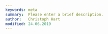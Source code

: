 ```yaml
---
keywords: meta
summary:  Please enter a brief description.
author:   Christoph Hart
modified: 24.06.2019
---
```


